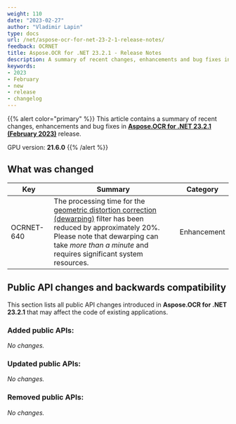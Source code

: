 ```yaml
---
weight: 110
date: "2023-02-27"
author: "Vladimir Lapin"
type: docs
url: /net/aspose-ocr-for-net-23-2-1-release-notes/
feedback: OCRNET
title: Aspose.OCR for .NET 23.2.1 - Release Notes
description: A summary of recent changes, enhancements and bug fixes in Aspose.OCR for .NET 23.2.1 (February 2023) release.
keywords:
- 2023
- February
- new
- release
- changelog
---
```


{{% alert color="primary" %}}
This article contains a summary of recent changes, enhancements and bug fixes in [**Aspose.OCR for .NET 23.2.1 (February 2023)**](https://www.nuget.org/packages/Aspose.OCR/23.2.1) release.

GPU version: **21.6.0**
{{% /alert %}}

## What was changed

Key | Summary | Category
--- | ------- | --------
OCRNET-640 | The processing time for the [geometric distortion correction (dewarping)](/ocr/net/dewarp/) filter has been reduced by approximately 20%.<br />Please note that dewarping can take _more than a minute_ and requires significant system resources. | Enhancement

## Public API changes and backwards compatibility

This section lists all public API changes introduced in **Aspose.OCR for .NET 23.2.1** that may affect the code of existing applications.

### Added public APIs:

_No changes._

### Updated public APIs:

_No changes._

### Removed public APIs:

_No changes._
